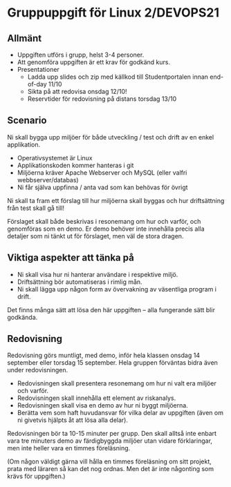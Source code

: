 
# Gruppuppgift för Linux 2/DEVOPS21

## Allmänt

* Uppgiften utförs i grupp, helst 3-4 personer.
* Att genomföra uppgiften är ett krav för godkänd kurs.
* Presentationer
    * Ladda upp slides och zip med källkod till Studentportalen innan end-of-day 11/10
    * Sikta på att redovisa onsdag 12/10!
    * Reservtider för redovisning på distans torsdag 13/10

## Scenario

Ni skall bygga upp miljöer för både utveckling / test och drift av en enkel applikation.

* Operativsystemet är Linux
* Applikationskoden kommer hanteras i git
* Miljöerna kräver Apache Webserver och MySQL (eller valfri webbserver/databas)
* Ni får själva uppfinna / anta vad som kan behövas för övrigt

Ni skall ta fram ett förslag till hur miljöerna skall byggas och hur driftsättning från test skall gå till!

Förslaget skall både beskrivas i resonemang om hur och varför, och genomföras som en demo. Er demo behöver inte innehålla precis alla detaljer som ni tänkt ut för förslaget, men väl de stora dragen.

## Viktiga aspekter att tänka på

* Ni skall visa hur ni hanterar användare i respektive miljö.
* Driftsättning bör automatiseras i rimlig mån.
* Ni skall lägga upp någon form av övervakning av väsentliga program i drift.

Det finns många sätt att lösa den här uppgiften – alla fungerande sätt blir godkända.

## Redovisning
Redovisning görs muntligt, med demo, inför hela klassen onsdag 14 september eller torsdag 15 september. Hela gruppen förväntas bidra även under redovisningen.

* Redovisningen skall presentera resonemang om hur ni valt era miljöer och varför.
* Redovisningen skall innehålla ett element av riskanalys.
* Redovisningen skall visa en demo av hur ni byggt miljöerna.
* Berätta vem som haft huvudansvar för vilka delar av uppgiften (även om ni givetvis hjälpts åt att lösa alla delar).

Redovisningen bör ta 10-15 minuter per grupp. Den skall alltså inte enbart vara tre minuters demo av färdigbyggda miljöer utan vidare förklaringar, men inte heller vara en timmes föreläsning.

(Om någon väldigt gärna vill hålla en timmes föreläsning om sitt projekt, prata med läraren så kan det nog ordnas. Men det är inte någonting som krävs för uppgiften.)
